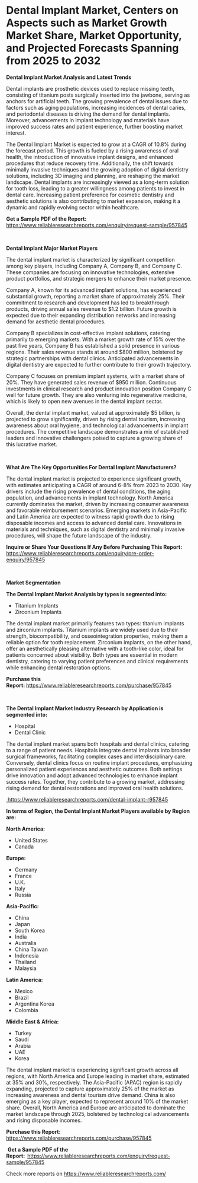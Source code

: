 <p><h1>Dental Implant Market, Centers on Aspects such as Market Growth Market Share, Market Opportunity, and Projected Forecasts Spanning from 2025 to 2032</h1></p><p><strong>Dental Implant Market Analysis and Latest Trends</strong></p>
<p><p>Dental implants are prosthetic devices used to replace missing teeth, consisting of titanium posts surgically inserted into the jawbone, serving as anchors for artificial teeth. The growing prevalence of dental issues due to factors such as aging populations, increasing incidences of dental caries, and periodontal diseases is driving the demand for dental implants. Moreover, advancements in implant technology and materials have improved success rates and patient experience, further boosting market interest.</p><p>The Dental Implant Market is expected to grow at a CAGR of 10.8% during the forecast period. This growth is fueled by a rising awareness of oral health, the introduction of innovative implant designs, and enhanced procedures that reduce recovery time. Additionally, the shift towards minimally invasive techniques and the growing adoption of digital dentistry solutions, including 3D imaging and planning, are reshaping the market landscape. Dental implants are increasingly viewed as a long-term solution for tooth loss, leading to a greater willingness among patients to invest in dental care. Increasing patient preference for cosmetic dentistry and aesthetic solutions is also contributing to market expansion, making it a dynamic and rapidly evolving sector within healthcare.</p></p>
<p><strong>Get a Sample PDF of the Report:&nbsp;</strong> <a href="https://www.reliableresearchreports.com/enquiry/request-sample/957845?utm_campaign=2743&utm_medium=2&utm_source=Github&utm_content=ia&utm_term=21032025&utm_id=dental-implant">https://www.reliableresearchreports.com/enquiry/request-sample/957845</a></p>
<p>&nbsp;</p>
<p><strong>Dental Implant Major Market Players</strong></p>
<p><p>The dental implant market is characterized by significant competition among key players, including Company A, Company B, and Company C. These companies are focusing on innovative technologies, extensive product portfolios, and strategic mergers to enhance their market presence.</p><p>Company A, known for its advanced implant solutions, has experienced substantial growth, reporting a market share of approximately 25%. Their commitment to research and development has led to breakthrough products, driving annual sales revenue to $1.2 billion. Future growth is expected due to their expanding distribution networks and increasing demand for aesthetic dental procedures.</p><p>Company B specializes in cost-effective implant solutions, catering primarily to emerging markets. With a market growth rate of 15% over the past five years, Company B has established a solid presence in various regions. Their sales revenue stands at around $800 million, bolstered by strategic partnerships with dental clinics. Anticipated advancements in digital dentistry are expected to further contribute to their growth trajectory.</p><p>Company C focuses on premium implant systems, with a market share of 20%. They have generated sales revenue of $950 million. Continuous investments in clinical research and product innovation position Company C well for future growth. They are also venturing into regenerative medicine, which is likely to open new avenues in the dental implant sector.</p><p>Overall, the dental implant market, valued at approximately $5 billion, is projected to grow significantly, driven by rising dental tourism, increasing awareness about oral hygiene, and technological advancements in implant procedures. The competitive landscape demonstrates a mix of established leaders and innovative challengers poised to capture a growing share of this lucrative market.</p></p>
<p>&nbsp;</p>
<p><strong>What Are The Key Opportunities For Dental Implant Manufacturers?</strong></p>
<p><p>The dental implant market is projected to experience significant growth, with estimates anticipating a CAGR of around 6-8% from 2023 to 2030. Key drivers include the rising prevalence of dental conditions, the aging population, and advancements in implant technology. North America currently dominates the market, driven by increasing consumer awareness and favorable reimbursement scenarios. Emerging markets in Asia-Pacific and Latin America are expected to witness rapid growth due to rising disposable incomes and access to advanced dental care. Innovations in materials and techniques, such as digital dentistry and minimally invasive procedures, will shape the future landscape of the industry.</p></p>
<p><strong>Inquire or Share Your Questions If Any Before Purchasing This Report:</strong> <a href="https://www.reliableresearchreports.com/enquiry/pre-order-enquiry/957845?utm_campaign=2743&utm_medium=2&utm_source=Github&utm_content=ia&utm_term=21032025&utm_id=dental-implant">https://www.reliableresearchreports.com/enquiry/pre-order-enquiry/957845</a></p>
<p>&nbsp;</p>
<p><strong>Market Segmentation</strong></p>
<p><strong>The Dental Implant Market Analysis by types is segmented into:</strong></p>
<p><ul><li>Titanium Implants</li><li>Zirconium Implants</li></ul></p>
<p><p>The dental implant market primarily features two types: titanium implants and zirconium implants. Titanium implants are widely used due to their strength, biocompatibility, and osseointegration properties, making them a reliable option for tooth replacement. Zirconium implants, on the other hand, offer an aesthetically pleasing alternative with a tooth-like color, ideal for patients concerned about visibility. Both types are essential in modern dentistry, catering to varying patient preferences and clinical requirements while enhancing dental restoration options.</p></p>
<p><strong>Purchase this Report:&nbsp;</strong><a href="https://www.reliableresearchreports.com/purchase/957845?utm_campaign=2743&utm_medium=2&utm_source=Github&utm_content=ia&utm_term=21032025&utm_id=dental-implant">https://www.reliableresearchreports.com/purchase/957845</a></p>
<p>&nbsp;</p>
<p><strong>The Dental Implant Market Industry Research by Application is segmented into:</strong></p>
<p><ul><li>Hospital</li><li>Dental Clinic</li></ul></p>
<p><p>The dental implant market spans both hospitals and dental clinics, catering to a range of patient needs. Hospitals integrate dental implants into broader surgical frameworks, facilitating complex cases and interdisciplinary care. Conversely, dental clinics focus on routine implant procedures, emphasizing personalized patient experiences and aesthetic outcomes. Both settings drive innovation and adopt advanced technologies to enhance implant success rates. Together, they contribute to a growing market, addressing rising demand for dental restorations and improved oral health solutions.</p></p>
<p><a href="https://www.reliableresearchreports.com/dental-implant-r957845?utm_campaign=2743&utm_medium=2&utm_source=Github&utm_content=ia&utm_term=21032025&utm_id=dental-implant">&nbsp;https://www.reliableresearchreports.com/dental-implant-r957845</a></p>
<p><strong>In terms of Region, the Dental Implant Market Players available by Region are:</strong></p>
<p>
    <p> <strong> North America: </strong>
        <ul>
            <li>United States</li>
            <li>Canada</li>
        </ul>
        </p> 
    <p> <strong> Europe: </strong>
        <ul>
            <li>Germany</li>
            <li>France</li>
            <li>U.K.</li>
            <li>Italy</li>
            <li>Russia</li>
        </ul>
        </p> 
    <p> <strong> Asia-Pacific: </strong>
        <ul>
            <li>China</li>
            <li>Japan</li>
            <li>South Korea</li>
            <li>India</li>
            <li>Australia</li>
            <li>China Taiwan</li>
            <li>Indonesia</li>
            <li>Thailand</li>
            <li>Malaysia</li>
        </ul>
        </p> 
    <p> <strong> Latin America: </strong>
        <ul>
            <li>Mexico</li>
            <li>Brazil</li>
            <li>Argentina Korea</li>
            <li>Colombia</li>
        </ul>
        </p> 
    <p> <strong> Middle East & Africa: </strong>
        <ul>
            <li>Turkey</li>
            <li>Saudi</li>
            <li>Arabia</li>
            <li>UAE</li>
            <li>Korea</li>
        </ul>
    </p>
    </p>
<p><p>The dental implant market is experiencing significant growth across all regions, with North America and Europe leading in market share, estimated at 35% and 30%, respectively. The Asia-Pacific (APAC) region is rapidly expanding, projected to capture approximately 25% of the market as increasing awareness and dental tourism drive demand. China is also emerging as a key player, expected to represent around 10% of the market share. Overall, North America and Europe are anticipated to dominate the market landscape through 2025, bolstered by technological advancements and rising disposable incomes.</p></p>
<p><strong>Purchase this Report: </strong><a href="https://www.reliableresearchreports.com/purchase/957845?utm_campaign=2743&utm_medium=2&utm_source=Github&utm_content=ia&utm_term=21032025&utm_id=dental-implant">https://www.reliableresearchreports.com/purchase/957845</a></p>
<p>&nbsp;<strong>Get a Sample PDF of the Report:&nbsp;&nbsp;</strong><a href="https://www.reliableresearchreports.com/enquiry/request-sample/957845?utm_campaign=2743&utm_medium=2&utm_source=Github&utm_content=ia&utm_term=21032025&utm_id=dental-implant">https://www.reliableresearchreports.com/enquiry/request-sample/957845</a></p>
<p><strong></strong></p>
<p>Check more reports on <a href="https://www.reliableresearchreports.com/?utm_campaign=2743&utm_medium=2&utm_source=Github&utm_content=ia&utm_term=21032025&utm_id=dental-implant">https://www.reliableresearchreports.com/</a></p>